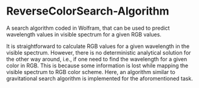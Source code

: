 # ReverseColorSearch-Algorithm
A search algorithm coded in Wolfram, that can be used to predict wavelength values in visible spectrum for a given RGB values.

It is straightforward to calculate RGB values for a given wavelength in the visible spectrum. However, there is no deterministic analytical solution for the other way around, i.e., if one need to find the wavelength for a given color in RGB. This is because some information is lost while mapping the visible spectrum to RGB color scheme. Here, an algorithm similar to gravitational search algorithm is implemented for the aforomentioned task.
